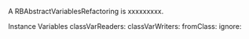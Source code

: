 A RBAbstractVariablesRefactoring is xxxxxxxxx.Instance Variables	classVarReaders:		<Object>	classVarWriters:		<Object>	fromClass:		<Object>	ignore:		<Object>	instVarReaders:		<Object>	instVarWriters:		<Object>	toClasses:		<Object>	tree:		<Object>classVarReaders	- xxxxxclassVarWriters	- xxxxxfromClass	- xxxxxignore	- xxxxxinstVarReaders	- xxxxxinstVarWriters	- xxxxxtoClasses	- xxxxxtree	- xxxxx